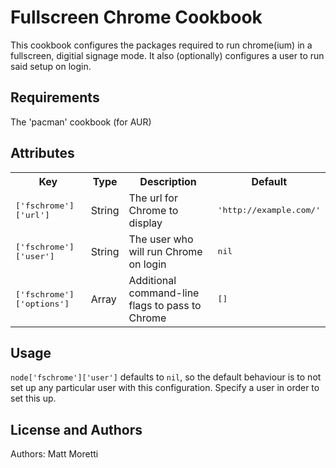 Fullscreen Chrome Cookbook
==========================
This cookbook configures the packages required to run chrome(ium) in a
fullscreen, digitial signage mode.  It also (optionally) configures a
user to run said setup on login.

Requirements
------------
The 'pacman' cookbook (for AUR)

Attributes
----------
<table>
  <tr>
    <th>Key</th>
    <th>Type</th>
    <th>Description</th>
    <th>Default</th>
  </tr>
  <tr>
    <td><tt>['fschrome']['url']</tt></td>
    <td>String</td>
    <td>The url for Chrome to display</td>
    <td><tt>'http://example.com/'</tt></td>
  </tr>
  <tr>
    <td><tt>['fschrome']['user']</tt></td>
    <td>String</td>
    <td>The user who will run Chrome on login</td>
    <td><tt>nil</tt></td>
  </tr>
  <tr>
    <td><tt>['fschrome']['options']</tt></td>
    <td>Array</td>
    <td>Additional command-line flags to pass to Chrome</td>
    <td><tt>[]</tt></td>
  </tr>
</table>

Usage
-----
`node['fschrome']['user']` defaults to `nil`, so the default behaviour
is to not set up any particular user with this configuration.  Specify a
user in order to set this up.

License and Authors
-------------------
Authors: Matt Moretti
